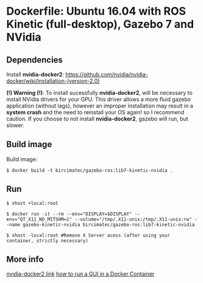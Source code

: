 # Dockerfile: Ubuntu 16.04 with ROS Kinetic (full-desktop), Gazebo 7 and NVidia

## Dependencies

Install **nvidia-docker2**: https://github.com/nvidia/nvidia-docker/wiki/Installation-(version-2.0)

**(!) Warning (!)**: To install sucessfully **nvidia-docker2**, will be necessary to install NVidia drivers for your GPU. This driver allows a more fluid gazebo application (without lags), however an improper installation may result in a **system crash** and the need to reinstall your OS again! so I recommend caution. If you choose to not install **nvidia-docker2**, gazebo will run, but slower.

## Build image

Build image:

``
$ docker build -t bircimatec/gazebo-ros:lib7-kinetic-nvidia .
``

## Run
``
$ xhost +local:root
``

``
$ docker run -it --rm --env="DISPLAY=$DISPLAY" --env="QT_X11_NO_MITSHM=1" --volume="/tmp/.X11-unix:/tmp/.X11-unix:rw" --name gazebo-kinetic-nvidia bircimatec/gazebo-ros:lib7-kinetic-nvidia
``

``
$ xhost -local:root #Remove X Server acess (after using your container, strictly necessary)
``

## More info

[nvidia-docker2 link](http://wiki.ros.org/docker/Tutorials/Hardware%20Acceleration#nvidia-docker2)
[how to run a GUI in a Docker Container](http://wiki.ros.org/docker/Tutorials/GUI)
